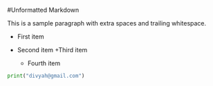 #Unformatted Markdown

This is a sample paragraph with extra spaces and trailing whitespace.

- First item
- Second item
  +Third item


    *    Fourth item

```py
print("divyah@gmail.com")

```
